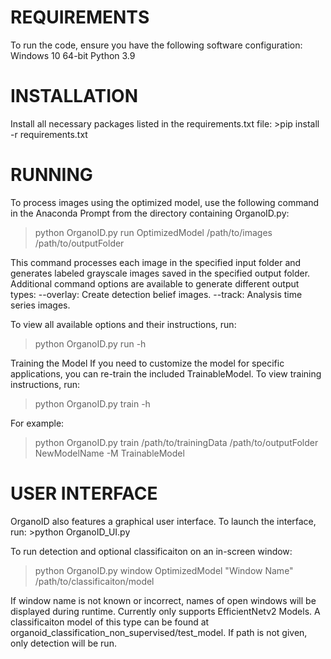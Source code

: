 <h1>REQUIREMENTS</h1>
To run the code, ensure you have the following software configuration:
Windows 10 64-bit
Python 3.9

<h1>INSTALLATION</h1>
Install all necessary packages listed in the requirements.txt file:
>pip install -r requirements.txt

<h1>RUNNING</h1>
To process images using the optimized model, use the following command in the Anaconda Prompt from the directory containing OrganoID.py:

>python OrganoID.py run OptimizedModel /path/to/images /path/to/outputFolder

This command processes each image in the specified input folder and generates labeled grayscale images saved in the specified output folder. Additional command options are available to generate different output types:
--overlay: Create detection belief images.
--track: Analysis time series images.

To view all available options and their instructions, run:

>python OrganoID.py run -h

Training the Model
If you need to customize the model for specific applications, you can re-train the included TrainableModel. To view training instructions, run:

>python OrganoID.py train -h

For example:

>python OrganoID.py train /path/to/trainingData /path/to/outputFolder NewModelName -M TrainableModel

<h1>USER INTERFACE</h1>
OrganoID also features a graphical user interface. To launch the interface, run:
>python OrganoID_UI.py

To run detection and optional classificaiton on an in-screen window:

>python OrganoID.py window OptimizedModel "Window Name" /path/to/classificaiton/model

If window name is not known or incorrect, names of open windows will be displayed during runtime. Currently only supports EfficientNetv2 Models. A classificaiton model of this type can be found at organoid_classification_non_supervised/test_model. If path is not given, only detection will be run.